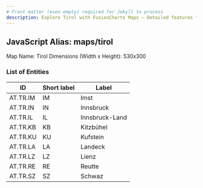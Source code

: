 ```yaml
---
# Front matter (even empty) required for Jekyll to process
description: Explore Tirol with FusionCharts Maps – Detailed features for seamless integration. Try now & enhance your data visualization today! 
---
```


## JavaScript Alias: maps/tirol

Map Name: Tirol
Dimensions (Width x Height): 530x300





### List of Entities

ID | Short label | Label
---|---|---|
AT.TR.IM|IM|Imst
AT.TR.IN|IN|Innsbruck
AT.TR.IL|IL|Innsbruck-Land
AT.TR.KB|KB|Kitzbühel
AT.TR.KU|KU|Kufstein
AT.TR.LA|LA|Landeck
AT.TR.LZ|LZ|Lienz
AT.TR.RE|RE|Reutte
AT.TR.SZ|SZ|Schwaz

